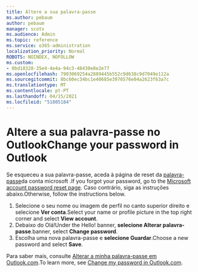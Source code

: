 ```yaml
---
title: Altere a sua palavra-passe
ms.author: pebaum
author: pebaum
manager: scotv
ms.audience: Admin
ms.topic: reference
ms.service: o365-administration
localization_priority: Normal
ROBOTS: NOINDEX, NOFOLLOW
ms.custom:
- 0bd18328-35e4-4e4a-94c3-48430e8e2e77
ms.openlocfilehash: 7903069254a2889445b552c9d638c9d7049e112a
ms.sourcegitcommit: 8bc60ec34bc1e40685e3976576e04a2623f63a7c
ms.translationtype: MT
ms.contentlocale: pt-PT
ms.lasthandoff: 04/15/2021
ms.locfileid: "51805184"
---
```

# <a name="change-your-password-in-outlook"></a><span data-ttu-id="4a93d-102">Altere a sua palavra-passe no Outlook</span><span class="sxs-lookup"><span data-stu-id="4a93d-102">Change your password in Outlook</span></span>

<span data-ttu-id="4a93d-103">Se esqueceu a sua palavra-passe, aceda à página de reset da [palavra-passe](https://go.microsoft.com/fwlink/p/?linkid=841909)da conta microsoft .</span><span class="sxs-lookup"><span data-stu-id="4a93d-103">If you forgot your password, go to the [Microsoft account password reset page](https://go.microsoft.com/fwlink/p/?linkid=841909).</span></span> <span data-ttu-id="4a93d-104">Caso contrário, siga as instruções abaixo.</span><span class="sxs-lookup"><span data-stu-id="4a93d-104">Otherwise, follow the instructions below.</span></span>
  
1. <span data-ttu-id="4a93d-105">Selecione o seu nome ou imagem de perfil no canto superior direito e selecione **Ver conta**.</span><span class="sxs-lookup"><span data-stu-id="4a93d-105">Select your name or profile picture in the top right corner and select **View account**.</span></span>
2. <span data-ttu-id="4a93d-106">Debaixo do Olá!</span><span class="sxs-lookup"><span data-stu-id="4a93d-106">Under the Hello!</span></span> <span data-ttu-id="4a93d-107">banner, **selecione Alterar palavra-passe**.</span><span class="sxs-lookup"><span data-stu-id="4a93d-107">banner, select **Change password**.</span></span>
3. <span data-ttu-id="4a93d-108">Escolha uma nova palavra-passe e **selecione Guardar**.</span><span class="sxs-lookup"><span data-stu-id="4a93d-108">Choose a new password and select **Save**.</span></span>

<span data-ttu-id="4a93d-109">Para saber mais, consulte [Alterar a minha palavra-passe em Outlook.com](https://support.office.com/article/2138d690-811c-4545-b2f3-e4dbe80c9735.aspx).</span><span class="sxs-lookup"><span data-stu-id="4a93d-109">To learn more, see [Change my password in Outlook.com](https://support.office.com/article/2138d690-811c-4545-b2f3-e4dbe80c9735.aspx).</span></span>
